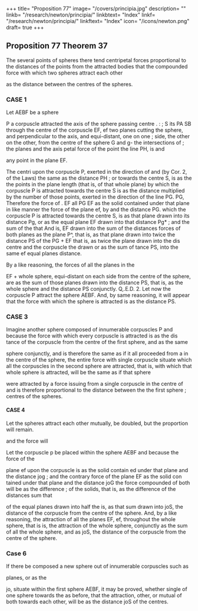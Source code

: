 +++
title= "Proposition 77"
image= "/covers/principia.jpg"
description= ""
linkb= "/research/newton/principia/"
linkbtext= "Index"
linkf= "/research/newton/principia/"
linkftext= "Index"
icon= "/icons/newton.png"
draft= true
+++


## Proposition 77 Theorem 37

The several points of spheres there tend centripetal forces proportional to the distances of the points from the attracted bodies  that the compounded force with which two
spheres attract each other

as the distance between the centres of the spheres.


### CASE 1

Let AEBF be a sphere

P
a corpuscle attracted
the axis of the sphere
passing
centre
.
:
;
S
its
PA SB
through the
centre of the corpuscle
EF, ef two planes
cutting the sphere, and perpendicular to
the axis, and equi-distant, one on one
;
side,
the other on the other, from the centre of
the sphere G and g- the intersections of
;
the planes and the axis
petal force of the point
the line
PH,
is
and

any point in the plane EF.

The
centri
upon the corpuscle P, exerted in the direction of
and (by Cor. 2, of the Laws) the same
as the distance
PH
;
or towards the centre S, is as the
the
points in the plane
length
(that is,
of that whole plane) by which the corpuscle P is attracted towards the
centre S is as the distance
multiplied by the number of those points,
exerted in the direction of the line
PG.
PG,
Therefore the force of
.
EF
all
PG
EF
as the solid contained under that plane
in like manner the force of the plane ef, by
and the distance PG.
which the corpuscle P is
attracted towards the centre S, is as that plane drawn into its distance Pg,
or as the equal plane EF drawn into that distance Pg* ; and the sum of the
that
And
is,
EF
drawn into the sum of the distances
forces of both planes as the plane
P^, that is, as that plane drawn into twice the distance PS of the
PG +
EF
that is, as twice the plane
drawn into the dis
centre and the corpuscle
the
drawn
or
as
the
sum
of
tance PS,
into the same
ef
equal planes
distance.

By a like reasoning, the forces of all the planes in the

EF +
whole sphere, equi-distant on each side from the centre of the sphere, are
as the sum of those planes drawn into the distance PS, that is, as the
whole sphere and the distance PS conjunctly. Q,.E.D.
2. Let now the corpuscle P attract the sphere AEBF.
And, by
same reasoning, it will appear that the force with which the sphere is
attracted is as the distance PS.



### CASE 3

Imagine another sphere composed of innumerable corpuscles P
and because the force with which every corpuscle is attracted is as the dis
tance of the corpuscle from the centre of the first sphere, and as the same

sphere conjunctly, and
is
therefore the
same
as if it all proceeded
from a
in the centre of the sphere, the entire force with
single corpuscle situate
which all the corpuscles in the second sphere are attracted, that is, with
which that whole sphere
is
attracted, will be the
same
as if that sphere

were attracted by a force issuing from a single corpuscle in the centre of
and is therefore proportional to the distance between the
the first
sphere
;
centres of the spheres.

#### CASE 4

Let the spheres attract each other mutually, be doubled, but the proportion will remain.

and the force will

Let the corpuscle p be placed within the sphere AEBF
and because the force of the

plane ef upon the corpuscle is as the solid contain
ed under that plane and the distance jog ; and the
contrary force of the plane EF as the solid con
tained under that plane and the distance joG the
force compounded of both will be as the difference
;
of the solids, that
is,
as the
difference of the distances
sum
that

of the equal planes drawn into half the
is, as that sum drawn into joS, the distance
of the corpuscle from the centre of the sphere.
And, by a like reasoning,
the attraction of all the planes EF, ef, throughout the whole sphere, that
is
is, the attraction of the whole sphere,
conjunctly as the sum of all the
whole sphere, and as joS, the distance of the corpuscle from
the centre of the sphere.

### Case 6

If there be composed a new sphere out of innumerable corpuscles such as 

planes, or as the

jo,
situate within the first sphere AEBF, it may be proved,
whether single of one sphere towards the
as before, that the attraction,
other, or
mutual of both towards each other, will be as the distance joS of the centres.

